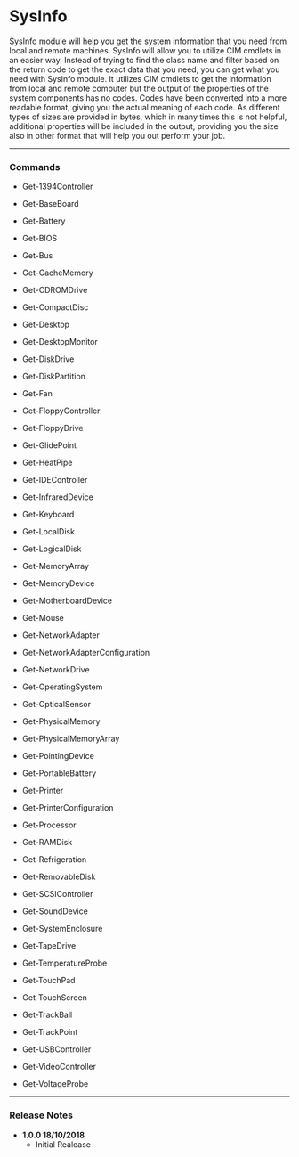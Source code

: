 # SysInfo

SysInfo module will help you get the system information that you need from local and remote machines.
SysInfo will allow you to utilize CIM cmdlets in an easier way. Instead of trying to find the class name and filter
based on the return code to get the exact data that you need, you can get what you need with SysInfo module. It
utilizes CIM cmdlets to get the information from local and remote computer but the output of the properties of
the system components has no codes. Codes have been converted into a more readable format, giving you the
actual meaning of each code. As different types of sizes are provided in bytes, which in many times this is not
helpful, additional properties will be included in the output, providing you the size also in other format that
will help you out perform your job.

---

### Commands

* Get-1394Controller

* Get-BaseBoard

* Get-Battery

* Get-BIOS

* Get-Bus

* Get-CacheMemory

* Get-CDROMDrive

* Get-CompactDisc

* Get-Desktop

* Get-DesktopMonitor

* Get-DiskDrive

* Get-DiskPartition

* Get-Fan

* Get-FloppyController

* Get-FloppyDrive

* Get-GlidePoint

* Get-HeatPipe

* Get-IDEController

* Get-InfraredDevice

* Get-Keyboard

* Get-LocalDisk

* Get-LogicalDisk

* Get-MemoryArray

* Get-MemoryDevice

* Get-MotherboardDevice

* Get-Mouse

* Get-NetworkAdapter

* Get-NetworkAdapterConfiguration

* Get-NetworkDrive

* Get-OperatingSystem

* Get-OpticalSensor

* Get-PhysicalMemory

* Get-PhysicalMemoryArray

* Get-PointingDevice

* Get-PortableBattery

* Get-Printer

* Get-PrinterConfiguration

* Get-Processor

* Get-RAMDisk

* Get-Refrigeration

* Get-RemovableDisk

* Get-SCSIController

* Get-SoundDevice

* Get-SystemEnclosure

* Get-TapeDrive

* Get-TemperatureProbe

* Get-TouchPad

* Get-TouchScreen

* Get-TrackBall

* Get-TrackPoint

* Get-USBController

* Get-VideoController

* Get-VoltageProbe

---

### Release Notes

* __1.0.0 18/10/2018__
  * Initial Realease
